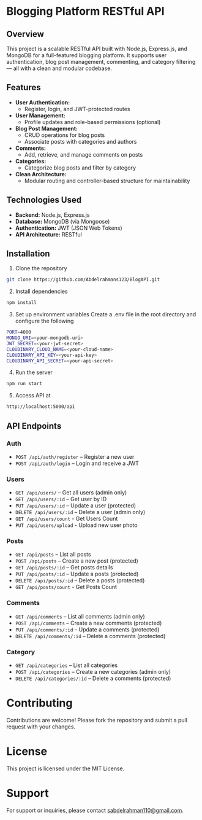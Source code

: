 # Blogging Platform RESTful API
## Overview
This project is a scalable RESTful API built with Node.js, Express.js, and MongoDB for a full-featured blogging platform. It supports user authentication, blog post management, commenting, and category filtering — all with a clean and modular codebase.
## Features
- **User Authentication:**
    - Register, login, and JWT-protected routes
- **User Management:**
    - Profile updates and role-based permissions (optional)
- **Blog Post Management:**
    - CRUD operations for blog posts
    - Associate posts with categories and authors
- **Comments:**
    - Add, retrieve, and manage comments on posts
- **Categories:**
    - Categorize blog posts and filter by category
- **Clean Architecture:**
    - Modular routing and controller-based structure for maintainability
## Technologies Used
- **Backend:** Node.js, Express.js
- **Database:** MongoDB (via Mongoose)
- **Authentication:** JWT (JSON Web Tokens)
- **API Architecture:** RESTful
## Installation
1. Clone the repository
```bash
git clone https://github.com/Abdelrahmans123/BlogAPI.git
```
2. Install dependencies
```bash
npm install
```
3. Set up environment variables
   Create a .env file in the root directory and configure the following
```bash
PORT=4000
MONGO_URI=<your-mongodb-uri>
JWT_SECRET=<your-jwt-secret>
CLOUDINARY_CLOUD_NAME=<your-cloud-name>
CLOUDINARY_API_KEY=<your-api-key>
CLOUDINARY_API_SECRET=<your-api-secret>
```
4. Run the server
```bash
npm run start
```
5. Access API at
```bash
http://localhost:5000/api
```
## API Endpoints
### Auth
- `POST /api/auth/register` – Register a new user
- `POST /api/auth/login` – Login and receive a JWT
### Users
- `GET /api/users/` – Get all users (admin only)
- `GET /api/users/:id` – Get user by ID
- `PUT /api/users/:id` – Update a user (protected)
- `DELETE /api/users/:id` – Delete a user (admin only)
- `GET /api/users/count` - Get Users Count
- `PUT /api/users/upload` - Upload new user photo
### Posts
- `GET /api/posts` – List all posts
- `POST /api/posts` – Create a new post (protected)
- `GET /api/posts/:id` – Get posts details 
- `PUT /api/posts/:id` – Update a posts (protected)
- `DELETE /api/posts/:id` – Delete a posts (protected)
- `GET /api/posts/count` - Get Posts Count
### Comments
- `GET /api/comments` – List all comments (admin only)
- `POST /api/comments` – Create a new comments (protected)
- `PUT /api/comments/:id` – Update a comments (protected)
- `DELETE /api/comments/:id` – Delete a comments (protected)
### Category
- `GET /api/categories` – List all categories 
- `POST /api/categories` – Create a new categories (admin only)
- `DELETE /api/categories/:id` – Delete a comments (protected)
# Contributing
Contributions are welcome! Please fork the repository and submit a pull request with your changes.
# License
This project is licensed under the MIT License.
# Support
For support or inquiries, please contact [sabdelrahman110@gmail.com](mailto:sabdelrahman110@gmail.com).
